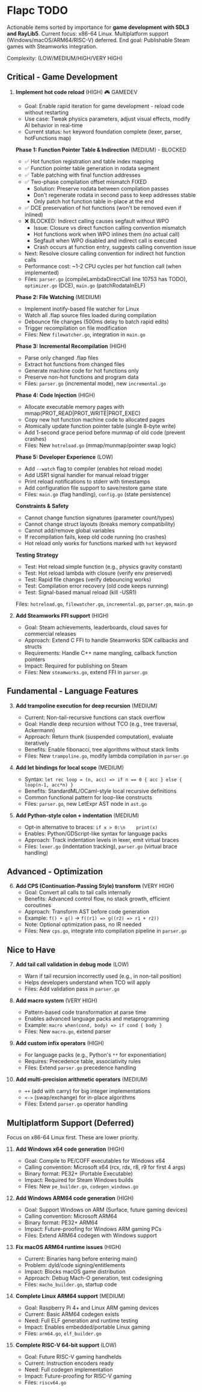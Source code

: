 # Flapc TODO

Actionable items sorted by importance for **game development with SDL3 and RayLib5**.
Current focus: x86-64 Linux. Multiplatform support (Windows/macOS/ARM64/RISC-V) deferred.
End goal: Publishable Steam games with Steamworks integration.

Complexity: (LOW/MEDIUM/HIGH/VERY HIGH)

## Critical - Game Development

1. **Implement hot code reload** (HIGH) 🎮 GAMEDEV
   - Goal: Enable rapid iteration for game development - reload code without restarting
   - Use case: Tweak physics parameters, adjust visual effects, modify AI behavior in real-time
   - Current status: `hot` keyword foundation complete (lexer, parser, hotFunctions map)

   **Phase 1: Function Pointer Table & Indirection** (MEDIUM) - BLOCKED
   - ✅ Hot function registration and table index mapping
   - ✅ Function pointer table generation in rodata segment
   - ✅ Table patching with final function addresses
   - ✅ Two-phase compilation offset mismatch FIXED
     * Solution: Preserve rodata between compilation passes
     * Don't regenerate rodata in second pass to keep addresses stable
     * Only patch hot function table in-place at the end
   - ✅ DCE preservation of hot functions (won't be removed even if inlined)
   - ❌ BLOCKED: Indirect calling causes segfault without WPO
     * Issue: Closure vs direct function calling convention mismatch
     * Hot functions work when WPO inlines them (no actual call)
     * Segfault when WPO disabled and indirect call is executed
     * Crash occurs at function entry, suggests calling convention issue
   - Next: Resolve closure calling convention for indirect hot function calls
   - Performance cost: ~1-2 CPU cycles per hot function call (when implemented)
   - Files: `parser.go` (compileLambdaDirectCall line 10753 has TODO), `optimizer.go` (DCE), `main.go` (patchRodataInELF)

   **Phase 2: File Watching** (MEDIUM)
   - Implement inotify-based file watcher for Linux
   - Watch all .flap source files loaded during compilation
   - Debounce file changes (500ms delay to batch rapid edits)
   - Trigger recompilation on file modification
   - Files: New `filewatcher.go`, integration in `main.go`

   **Phase 3: Incremental Recompilation** (HIGH)
   - Parse only changed .flap files
   - Extract hot functions from changed files
   - Generate machine code for hot functions only
   - Preserve non-hot functions and program data
   - Files: `parser.go` (incremental mode), new `incremental.go`

   **Phase 4: Code Injection** (HIGH)
   - Allocate executable memory pages with mmap(PROT_READ|PROT_WRITE|PROT_EXEC)
   - Copy new hot function machine code to allocated pages
   - Atomically update function pointer table (single 8-byte write)
   - Add 1-second grace period before munmap of old code (prevent crashes)
   - Files: New `hotreload.go` (mmap/munmap/pointer swap logic)

   **Phase 5: Developer Experience** (LOW)
   - Add `--watch` flag to compiler (enables hot reload mode)
   - Add USR1 signal handler for manual reload trigger
   - Print reload notifications to stderr with timestamps
   - Add configuration file support to save/restore game state
   - Files: `main.go` (flag handling), `config.go` (state persistence)

   **Constraints & Safety**
   - Cannot change function signatures (parameter count/types)
   - Cannot change struct layouts (breaks memory compatibility)
   - Cannot add/remove global variables
   - If recompilation fails, keep old code running (no crashes)
   - Hot reload only works for functions marked with `hot` keyword

   **Testing Strategy**
   - Test: Hot reload simple function (e.g., physics gravity constant)
   - Test: Hot reload lambda with closure (verify env preserved)
   - Test: Rapid file changes (verify debouncing works)
   - Test: Compilation error recovery (old code keeps running)
   - Test: Signal-based manual reload (kill -USR1)

   Files: `hotreload.go`, `filewatcher.go`, `incremental.go`, `parser.go`, `main.go`

2. **Add Steamworks FFI support** (HIGH)
   - Goal: Steam achievements, leaderboards, cloud saves for commercial releases
   - Approach: Extend C FFI to handle Steamworks SDK callbacks and structs
   - Requirements: Handle C++ name mangling, callback function pointers
   - Impact: Required for publishing on Steam
   - Files: New `steamworks.go`, extend FFI in `parser.go`

## Fundamental - Language Features

3. **Add trampoline execution for deep recursion** (MEDIUM)
   - Current: Non-tail-recursive functions can stack overflow
   - Goal: Handle deep recursion without TCO (e.g., tree traversal, Ackermann)
   - Approach: Return thunk (suspended computation), evaluate iteratively
   - Benefits: Enable fibonacci, tree algorithms without stack limits
   - Files: New `trampoline.go`, modify lambda compilation in `parser.go`

4. **Add let bindings for local scope** (MEDIUM)
   - Syntax: `let rec loop = (n, acc) => if n == 0 { acc } else { loop(n-1, acc*n) }`
   - Benefits: StandardML/OCaml-style local recursive definitions
   - Common functional pattern for loop-like constructs
   - Files: `parser.go`, new LetExpr AST node in `ast.go`

5. **Add Python-style colon + indentation** (MEDIUM)
   - Opt-in alternative to braces: `if x > 0:\n    print(x)`
   - Enables: Python/GDScript-like syntax for language packs
   - Approach: Track indentation levels in lexer, emit virtual braces
   - Files: `lexer.go` (indentation tracking), `parser.go` (virtual brace handling)

## Advanced - Optimization

6. **Add CPS (Continuation-Passing Style) transform** (VERY HIGH)
   - Goal: Convert all calls to tail calls internally
   - Benefits: Advanced control flow, no stack growth, efficient coroutines
   - Approach: Transform AST before code generation
   - Example: `f() + g()` → `f((r1) => g((r2) => r1 + r2))`
   - Note: Optional optimization pass, no IR needed
   - Files: New `cps.go`, integrate into compilation pipeline in `parser.go`

## Nice to Have

7. **Add tail call validation in debug mode** (LOW)
   - Warn if tail recursion incorrectly used (e.g., in non-tail position)
   - Helps developers understand when TCO will apply
   - Files: Add validation pass in `parser.go`

8. **Add macro system** (VERY HIGH)
   - Pattern-based code transformation at parse time
   - Enables advanced language packs and metaprogramming
   - Example: `macro when(cond, body) => if cond { body }`
   - Files: New `macro.go`, extend parser

9. **Add custom infix operators** (HIGH)
   - For language packs (e.g., Python's `**` for exponentiation)
   - Requires: Precedence table, associativity rules
   - Files: Extend `parser.go` precedence handling

10. **Add multi-precision arithmetic operators** (MEDIUM)
    - `++` (add with carry) for big integer implementations
    - `<->` (swap/exchange) for in-place algorithms
    - Files: Extend `parser.go` operator handling

## Multiplatform Support (Deferred)

Focus on x86-64 Linux first. These are lower priority.

11. **Add Windows x64 code generation** (HIGH)
    - Goal: Compile to PE/COFF executables for Windows x64
    - Calling convention: Microsoft x64 (rcx, rdx, r8, r9 for first 4 args)
    - Binary format: PE32+ (Portable Executable)
    - Impact: Required for Steam Windows builds
    - Files: New `pe_builder.go`, `codegen_windows.go`

12. **Add Windows ARM64 code generation** (HIGH)
    - Goal: Support Windows on ARM (Surface, future gaming devices)
    - Calling convention: Microsoft ARM64
    - Binary format: PE32+ ARM64
    - Impact: Future-proofing for Windows ARM gaming PCs
    - Files: Extend ARM64 codegen with Windows support

13. **Fix macOS ARM64 runtime issues** (HIGH)
    - Current: Binaries hang before entering main()
    - Problem: dyld/code signing/entitlements
    - Impact: Blocks macOS game distribution
    - Approach: Debug Mach-O generation, test codesigning
    - Files: `macho_builder.go`, startup code

14. **Complete Linux ARM64 support** (MEDIUM)
    - Goal: Raspberry Pi 4+ and Linux ARM gaming devices
    - Current: Basic ARM64 codegen exists
    - Need: Full ELF generation and runtime testing
    - Impact: Enables embedded/portable Linux gaming
    - Files: `arm64.go`, `elf_builder.go`

15. **Complete RISC-V 64-bit support** (LOW)
    - Goal: Future RISC-V gaming handhelds
    - Current: Instruction encoders ready
    - Need: Full codegen implementation
    - Impact: Future-proofing for RISC-V gaming
    - Files: `riscv64.go`

